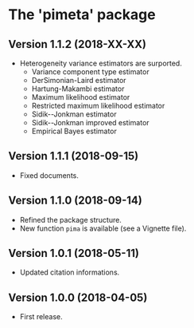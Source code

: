 
# The 'pimeta' package


## Version 1.1.2 (2018-XX-XX)

* Heterogeneity variance estimators are surported.
    - Variance component type estimator
    - DerSimonian-Laird estimator
    - Hartung-Makambi estimator
    - Maximum likelihood estimator
    - Restricted maximum likelihood estimator
    - Sidik--Jonkman estimator
    - Sidik--Jonkman improved estimator
    - Empirical Bayes estimator


## Version 1.1.1 (2018-09-15)

* Fixed documents.


## Version 1.1.0 (2018-09-14)

* Refined the package structure.
* New function `pima` is available (see a Vignette file).


## Version 1.0.1 (2018-05-11)

* Updated citation informations.


## Version 1.0.0 (2018-04-05)

* First release.

